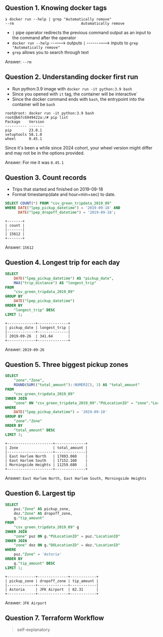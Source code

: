 ## Question 1. Knowing docker tags
```
❯ docker run --help | grep "Automatically remove"
--rm                               Automatically remove
```

- `|` pipe operator redirects the previous command output as an input to the command after the operator
- `docker run --help` -----> outputs `|` ---------> inputs to `grep "Automatically remove"`
- `grep` allows you to search through text
  
Answer: `--rm`


## Question 2. Understanding docker first run

- Run python:3.9 image with `docker run -it python:3.9 bash`
- Since you opened with `it` tag, the container will be interactive`
- Since the docker command ends with `bash`, the entrypoint into the container will be `bash`

```shell
root@root: docker run -it python:3.9 bash
root@b67c6949422a:/# pip list
Package    Version
---------- -------
pip        23.0.1
setuptools 58.1.0
wheel      0.45.1
```

Since it's been a while since 2024 cohort, your wheel version might differ and may not be in the options provided.

Answer: For me it was `0.45.1`


## Question 3. Count records

- Trips that started and finished on 2019-09-18
- Format timestamp(date and hour+min+sec) to date.

```sql
SELECT COUNT(*) FROM "csv_green_tripdata_2019_09"
WHERE DATE("lpep_pickup_datetime") = '2019-09-18' AND
      DATE("lpep_dropoff_datetime") = '2019-09-18';
```
```
+-------+
| count |
|-------|
| 15612 |
+-------+
```

Answer: `15612`


## Question 4. Longest trip for each day
```sql
SELECT
    DATE("lpep_pickup_datetime") AS "pickup_date",
    MAX("trip_distance") AS "longest_trip"
FROM
    "csv_green_tripdata_2019_09"
GROUP BY
    DATE("lpep_pickup_datetime")
ORDER BY
    "longest_trip" DESC
LIMIT 1;
```
```
+-------------+--------------+
| pickup_date | longest_trip |
|-------------+--------------|
| 2019-09-26  | 341.64       |
+-------------+--------------+
```

Answer: `2019-09-26`


## Question 5. Three biggest pickup zones
```sql
SELECT
    "zone"."Zone",
    ROUND(SUM(("total_amount")::NUMERIC), 3) AS "total_amount"
FROM
    "csv_green_tripdata_2019_09"
INNER JOIN
    "zone" ON "csv_green_tripdata_2019_09"."PULocationID" = "zone"."LocationID"
WHERE
    DATE("lpep_pickup_datetime") = '2019-09-18'
GROUP BY
    "zone"."Zone"
ORDER BY
    "total_amount" DESC
LIMIT 3;
```
```
+---------------------+--------------+
| Zone                | total_amount |
|---------------------+--------------|
| East Harlem North   | 17893.060    |
| East Harlem South   | 17152.160    |
| Morningside Heights | 11259.680    |
+---------------------+--------------+
```

Answer: `East Harlem North, East Harlem South, Morningside Heights`


## Question 6. Largest tip
```sql
SELECT
    puz."Zone" AS pickup_zone,
    doz."Zone" AS dropoff_zone,
    g."tip_amount"
FROM
    "csv_green_tripdata_2019_09" g
INNER JOIN
    "zone" puz ON g."PULocationID" = puz."LocationID"
INNER JOIN
    "zone" doz ON g."DOLocationID" = doz."LocationID"
WHERE
    puz."Zone" = 'Astoria'
ORDER BY
    g."tip_amount" DESC
LIMIT 1;
```

```
+-------------+--------------+------------+
| pickup_zone | dropoff_zone | tip_amount |
|-------------+--------------+------------|
| Astoria     | JFK Airport  | 62.31      |
+-------------+--------------+------------+
```

Answer: `JFK Airport`


## Question 7. Terraform Workflow

> self-explanatory
